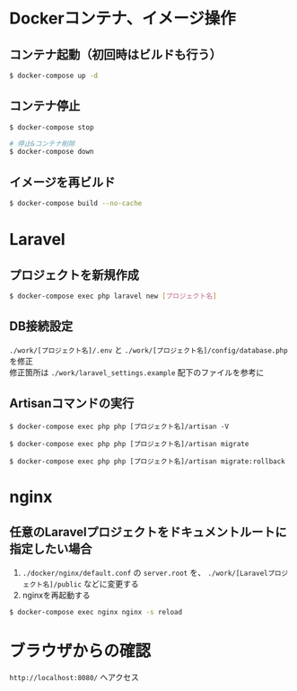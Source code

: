 # Dockerコンテナ、イメージ操作
## コンテナ起動（初回時はビルドも行う）
```sh
$ docker-compose up -d
```

## コンテナ停止
```sh
$ docker-compose stop

# 停止&コンテナ削除
$ docker-compose down
```

## イメージを再ビルド
```sh
$ docker-compose build --no-cache
```

# Laravel
## プロジェクトを新規作成
```sh
$ docker-compose exec php laravel new [プロジェクト名]
```

## DB接続設定
`./work/[プロジェクト名]/.env` と `./work/[プロジェクト名]/config/database.php` を修正  
修正箇所は `./work/laravel_settings.example` 配下のファイルを参考に 

## Artisanコマンドの実行
```sh:Laravelのバージョンを確認
$ docker-compose exec php php [プロジェクト名]/artisan -V
```
```sh:マイグレーション
$ docker-compose exec php php [プロジェクト名]/artisan migrate
```
```sh:マイグレーションのロールバック
$ docker-compose exec php php [プロジェクト名]/artisan migrate:rollback
```

# nginx
## 任意のLaravelプロジェクトをドキュメントルートに指定したい場合
1. `./docker/nginx/default.conf` の `server.root` を、 `./work/[Laravelプロジェクト名]/public` などに変更する
2. nginxを再起動する
```sh
$ docker-compose exec nginx nginx -s reload
```

# ブラウザからの確認
`http://localhost:8080/` へアクセス
